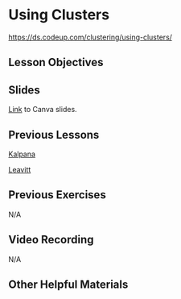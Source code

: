 # Using Clusters
https://ds.codeup.com/clustering/using-clusters/

## Lesson Objectives


## Slides
[Link](https://www.canva.com/design/DAFkm66D21Y/OD9_OPCmi3D8_qjngNs8xQ/edit?utm_content=DAFkm66D21Y&utm_campaign=designshare&utm_medium=link2&utm_source=sharebutton) to Canva slides.

## Previous Lessons
[Kalpana](https://github.com/CodeupClassroom/kalpana-clustering-exercises/blob/main/using_clusters_lesson.ipynb)

[Leavitt](https://github.com/CodeupClassroom/leavitt-clustering-exercises/blob/main/modeling_and_using_clusters.ipynb)

## Previous Exercises
N/A

## Video Recording
N/A

## Other Helpful Materials
